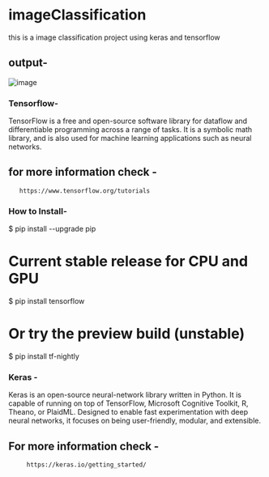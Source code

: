 # imageClassification
this is a image classification project using keras and tensorflow

 ## output-

![image](https://user-images.githubusercontent.com/36238748/87433238-b4952c80-c606-11ea-822d-880ce711ad36.png)

### Tensorflow- 
TensorFlow is a free and open-source software library for dataflow and differentiable programming across a range of tasks. It is a symbolic math library, and is also used for machine learning applications such as neural networks.
   ## for more information check -
       https://www.tensorflow.org/tutorials

### How to Install-
 $ pip install --upgrade pip
  # Current stable release for CPU and GPU
 $ pip install tensorflow
 # Or try the preview build (unstable)
 $ pip install tf-nightly


### Keras -
Keras is an open-source neural-network library written in Python. It is capable of running on top of TensorFlow, Microsoft Cognitive Toolkit, R, Theano, or PlaidML. Designed to enable fast experimentation with deep neural networks, it focuses on being user-friendly, modular, and extensible.
  ## For more information check -
         https://keras.io/getting_started/
